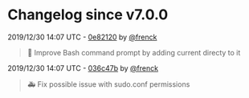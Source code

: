 # Changelog since v7.0.0

2019/12/30 14:07 UTC - [0e82120](https://github.com/hassio-addons/addon-ssh/commit/0e821203c033141fac0f44246ce77aff8e3e7306) by [@frenck](https://github.com/frenck)
> :hammer: Improve Bash command prompt by adding current directy to it 

2019/12/30 14:07 UTC - [036c47b](https://github.com/hassio-addons/addon-ssh/commit/036c47b94b2086c68b991ef3e86a415c6eda048e) by [@frenck](https://github.com/frenck)
> :ambulance: Fix possible issue with sudo.conf permissions 

